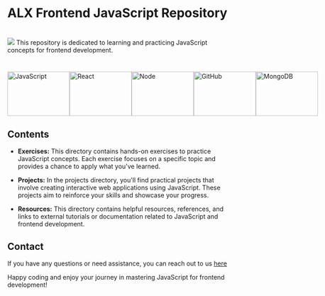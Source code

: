 
# ALX Frontend JavaScript Repository

#
![](https://cdn.dribbble.com/users/1161517/screenshots/7896076/media/24ae74ddb6c9eb7789ae3a189a6b30ae.gif)
This repository is dedicated to learning and practicing JavaScript concepts for frontend development.
#
<div style="display: flex;">
    <img src="https://codedamn.com/assets/images/modern/fullstack/js.png" alt="JavaScript" width="140" height="100">
    <img src="https://codedamn.com/assets/images/modern/fullstack/react.png" alt="React" width="140" height="100">
    <img src="https://codedamn.com/assets/images/modern/fullstack/node.png" alt="Node" width="140" height="100">
    <img src="https://codedamn.com/assets/images/modern/fullstack/github.png" alt="GitHub" width="140" height="100">
    <img src="https://codedamn.com/assets/images/modern/fullstack/mongodb.png" alt="MongoDB" width="140" height="100">
</div>



## Contents

- **Exercises:** This directory contains hands-on exercises to practice JavaScript concepts. Each exercise focuses on a specific topic and provides a chance to apply what you've learned.

- **Projects:** In the projects directory, you'll find practical projects that involve creating interactive web applications using JavaScript. These projects aim to reinforce your skills and showcase your progress.

- **Resources:** This directory contains helpful resources, references, and links to external tutorials or documentation related to JavaScript and frontend development.



## Contact

If you have any questions or need assistance, you can reach out to us [here](igbebestor7@gmail.com)

Happy coding and enjoy your journey in mastering JavaScript for frontend development!
